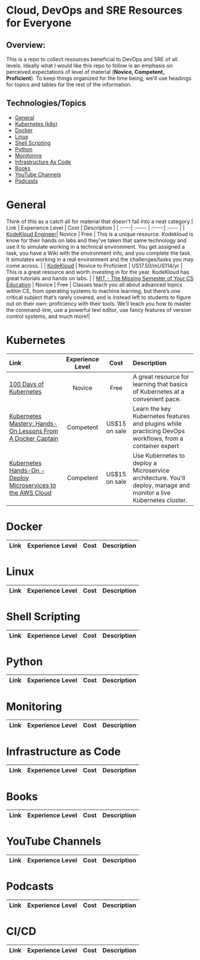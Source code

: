 # Cloud, DevOps and SRE Resources for Everyone
## Overview:

This is a repo to collect resources beneficial to DevOps and SRE of all levels. Ideally what I would like this repo to follow is an emphasis on perceived expectations of level of material (**Novice, Competent, Proficient**). To keep things organized for the time being, we'll use headings for topics and tables for the rest of the information. 

## Technologies/Topics

- [General](#general)
- [Kubernetes (k8s)](#kubernetes)
- [Docker](#docker)
- [Linux](#linux)
- [Shell Scripting](#shell-scripting)
- [Python](#kpython)
- [Monitoring](#monitoring)
- [Infrastructure As Code](#infrastructure-as-code)
- [Books](#books)
- [YouTube Channels](#youtube-channels)
- [Podcasts](#podcasts)


# General
Think of this as a catch all for material that doesn't fall into a neat category
| Link | Experience Level | Cost | Description |
| :----| :----: | :----:| :---- |
| [KodeKloud Engineer](https://www.kodekloud-engineer.com)| Novice | Free | This is a unique resource. Kodekloud is know for their hands on labs and they've taken that same technology and use it to simulate working in a technical environment. You get assigned a task, you have a Wiki with the environment info, and you complete the task. It simulates working in a real environment and the challenges/tasks you may come across. |
| [KodeKloud](https://kodekloud.com) | Novice to Proficient | US$17.50/m US$114/yr | This is a great resource and worth investing in for the year. KodeKloud has great tutorials and hands on labs. |
| [MIT - The Missing Semester of Your CS Education](https://missing.csail.mit.edu/) | Novice | Free | Classes teach you all about advanced topics within CS, from operating systems to machine learning, but there’s one critical subject that’s rarely covered, and is instead left to students to figure out on their own: proficiency with their tools. We’ll teach you how to master the command-line, use a powerful text editor, use fancy features of version control systems, and much more!|
# Kubernetes
| Link | Experience Level | Cost | Description |
| :----| :----: | :----:| :---- |
| [100 Days of Kubernetes](https://100daysofkubernetes.io/overview.html)| Novice | Free | A great resource for learning that basics of Kubernetes at a convenient pace. |
| [Kubernetes Mastery: Hands-On Lessons From A Docker Captain](https://www.udemy.com/course/kubernetesmastery/) | Competent | US$15 on sale | Learn the key Kubernetes features and plugins while practicing DevOps workflows, from a container expert |
| [Kubernetes Hands-On - Deploy Microservices to the AWS Cloud](https://www.udemy.com/share/101WxE3@oK53RzeM_rXX475tGihcnj9n_2xv5Nun8G8o0KPuHHW3dfh44MlAZscJDp1eLv7WMQ==/) | Competent| US$15 on sale  | Use Kubernetes to deploy a Microservice architecture. You'll deploy, manage and monitor a live Kubernetes cluster.|

# Docker
| Link | Experience Level | Cost | Description |
| :----| :----: | :----:| :---- |
# Linux
| Link | Experience Level | Cost | Description |
| :----| :----: | :----:| :---- |
# Shell Scripting
| Link | Experience Level | Cost | Description |
| :----| :----: | :----:| :---- |
# Python
| Link | Experience Level | Cost | Description |
| :----| :----: | :----:| :---- |
# Monitoring
| Link | Experience Level | Cost | Description |
| :----| :----: | :----:| :---- |
# Infrastructure as Code
| Link | Experience Level | Cost | Description |
| :----| :----: | :----:| :---- |
# Books
| Link | Experience Level | Cost | Description |
| :----| :----: | :----:| :---- |
# YouTube Channels
| Link | Experience Level | Cost | Description |
| :----| :----: | :----:| :---- |
# Podcasts 
| Link | Experience Level | Cost | Description |
| :----| :----: | :----:| :---- |
# CI/CD
| Link | Experience Level | Cost | Description |
| :----| :----: | :----:| :---- |

